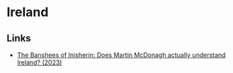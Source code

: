 # Ireland

## Links

- [The Banshees of Inisherin: Does Martin McDonagh actually understand Ireland? (2023)](https://slate.com/culture/2023/01/martin-mcdonagh-irish-banshees-inisherin-blarney.html)

